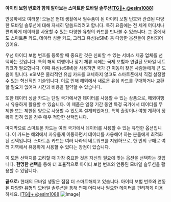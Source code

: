 **아이티 보험 번호와 함께 알아보는 스마트한 모바일 솔루션[[TG💪+ @esim1088](https://t.me/s/esim1088)]**

안녕하세요 여러분! 오늘은 현대 생활에서 필수품이 된 아이티 보험 번호와 관련된 다양한 모바일 솔루션에 대해 자세히 말씀드리려고 합니다. 특히 요즘에는 전 세계 어디서나 편리하게 데이터를 사용할 수 있는 다양한 유형의 카드를 만나볼 수 있습니다. 그 중에서도 스마트폰 카드, 데이터 싱글 카드, 그리고 유심(eSIM) 등 다양한 옵션들이 준비되어 있어요.

우선 아이티 보험 번호를 등록할 때 중요한 것은 신뢰할 수 있는 서비스 제공 업체를 선택하는 것입니다. 특히 해외 여행이나 장기 체류 시에는 국제 보험과 연결된 모바일 네트워크가 필요합니다. 이때 유심(eSIM)을 사용하면 국가 간 이동이 잦은 사람들에게 큰 도움이 됩니다. eSIM은 물리적인 유심 카드를 교체하지 않고도 스마트폰에서 직접 설정할 수 있는 혁신적인 기술입니다. 이로 인해 해외에서 새로운 유심 카드를 구매하거나 교환할 필요가 없어져 시간과 비용을 절약할 수 있습니다.

또한 데이터 싱글 카드는 단일 국가에서만 데이터를 사용할 수 있는 상품으로, 해외여행 시 유용하게 활용할 수 있습니다. 이 제품은 일정 기간 동안 특정 국가에서 데이터를 무제한 또는 제한된 양으로 사용할 수 있도록 설계되었어요. 특히 출장이나 여행 계획이 정확히 잡혀 있을 경우 매우 적합한 선택입니다.

마지막으로 스마트폰 카드는 여러 국가에서 데이터를 사용할 수 있는 유연한 옵션입니다. 이 카드는 해외에서 자유롭게 이동하면서 데이터를 사용해야 하는 분들에게 최적화된 선택입니다. 스마트폰 카드는 여러 나라의 네트워크를 지원하므로, 한 번의 구매로 여러 지역에서 유용하게 사용할 수 있다는 장점이 있습니다.

이 모든 선택지를 고려할 때 가장 중요한 것은 자신의 필요에 맞는 옵션을 선택하는 것입니다. **현명한 선택**을 통해 더 효율적으로 아이티 보험 번호와 연동된 모바일 솔루션을 활용할 수 있답니다.

**끝으로:** 현대의 모바일 생활은 점점 더 스마트해지고 있습니다. 아이티 보험 번호와 연동된 다양한 유형의 모바일 솔루션을 통해 언제 어디서나 필요한 데이터를 편리하게 이용하세요. [[TG💪+ @esim1088](https://t.me/s/esim1088) ![Image](https://i.postimg.cc/Y0z9fWf4/image.png)]